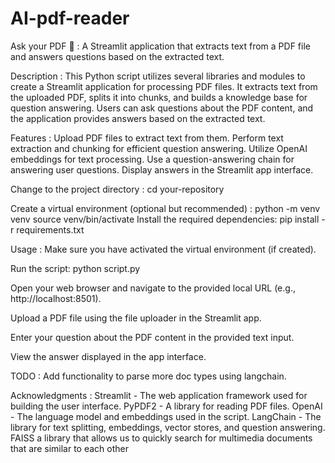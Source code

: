 # AI-pdf-reader
Ask your PDF 💬 : 
A Streamlit application that extracts text from a PDF file and answers questions based on the extracted text.



Description : 
This Python script utilizes several libraries and modules to create a Streamlit application for processing PDF files. It extracts text from the uploaded PDF, splits it into chunks, and builds a knowledge base for question answering. Users can ask questions about the PDF content, and the application provides answers based on the extracted text.



Features : 
Upload PDF files to extract text from them.
Perform text extraction and chunking for efficient question answering.
Utilize OpenAI embeddings for text processing.
Use a question-answering chain for answering user questions.
Display answers in the Streamlit app interface.



Change to the project directory :
cd your-repository



Create a virtual environment (optional but recommended) : 
python -m venv venv
source venv/bin/activate
Install the required dependencies:
pip install -r requirements.txt



Usage : 
Make sure you have activated the virtual environment (if created).

Run the script: python script.py

Open your web browser and navigate to the provided local URL (e.g., http://localhost:8501).

Upload a PDF file using the file uploader in the Streamlit app.

Enter your question about the PDF content in the provided text input.

View the answer displayed in the app interface.






TODO : 
Add functionality to parse more doc types using langchain.



Acknowledgments : 
Streamlit - The web application framework used for building the user interface.
PyPDF2 - A library for reading PDF files.
OpenAI - The language model and embeddings used in the script.
LangChain - The library for text splitting, embeddings, vector stores, and question answering.
FAISS a library that allows us to quickly search for multimedia documents that are similar to each other
